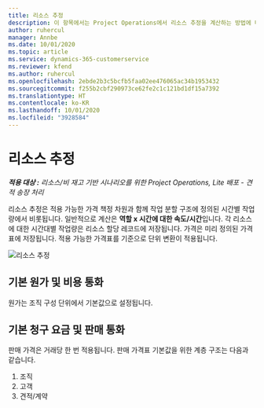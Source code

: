 ```yaml
---
title: 리소스 추정
description: 이 항목에서는 Project Operations에서 리소스 추정을 계산하는 방법에 대한 정보를 제공합니다.
author: ruhercul
manager: Annbe
ms.date: 10/01/2020
ms.topic: article
ms.service: dynamics-365-customerservice
ms.reviewer: kfend
ms.author: ruhercul
ms.openlocfilehash: 2ebde2b3c5bcfb5faa02ee476065ac34b1953432
ms.sourcegitcommit: f255b2cbf290973ce62fe2c1c121bd1df15a7392
ms.translationtype: HT
ms.contentlocale: ko-KR
ms.lasthandoff: 10/01/2020
ms.locfileid: "3928584"
---
```

# <a name="resource-estimates"></a>리소스 추정

_**적용 대상 :** 리소스/비 재고 기반 시나리오를 위한 Project Operations, Lite 배포 - 견적 송장 처리_

리소스 추정은 적용 가능한 가격 책정 차원과 함께 작업 분할 구조에 정의된 시간별 작업량에서 비롯됩니다. 일반적으로 계산은 **역할 x 시간에 대한 속도/시간**입니다. 각 리소스에 대한 시간대별 작업량은 리소스 할당 레코드에 저장됩니다. 가격은 미리 정의된 가격표에 저장됩니다. 적용 가능한 가격표를 기준으로 단위 변환이 적용됩니다.

![리소스 추정](./media/navigation12.png)

## <a name="default-cost-price-and-cost-currency"></a>기본 원가 및 비용 통화

원가는 조직 구성 단위에서 기본값으로 설정됩니다.

## <a name="default-bill-rate-and-sales-currency"></a>기본 청구 요금 및 판매 통화

판매 가격은 거래당 한 번 적용됩니다. 판매 가격표 기본값을 위한 계층 구조는 다음과 같습니다.

1. 조직
2. 고객
3. 견적/계약
